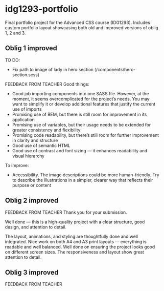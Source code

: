 # idg1293-portfolio
Final portfolio project for the Advanced CSS course (IDG1293). Includes custom portfolio layout showcasing both old and improved versions of oblig 1, 2 and 3.

## Oblig 1 improved
TO DO:
- Fix path to image of lady in hero section (/components/hero-section.scss)

FEEDBACK FROM TEACHER
Good things:
- Good job importing components into one SASS file. However, at the moment, it seems overcomplicated for the project’s needs. You may want to simplify it or develop additional features that justify the current use of imports
- Promising use of BEM, but there is still room for improvement in its application
- Promising use of variables, but their usage needs to be extended for greater consistency and flexibility
- Promising code readability, but there’s still room for further improvement in clarity and structure
- Good use of semantic HTML
- Good use of contrast and font sizing — it enhances readability and visual hierarchy

To improve:
- Accessibility. The image descriptions could be more human-friendly. Try to describe the illustrations in a simpler, clearer way that reflects their purpose or content

## Oblig 2 improved
FEEDBACK FROM TEACHER
Thank you for your submission.

Well done — this is a high-quality project with a clear structure, good design, and attention to detail.

The layout, animations, and styling are thoughtfully done and well integrated. Nice work on both A4 and A3 print layouts — everything is readable and well balanced. Well done on ensuring the project looks good on different screen sizes. The responsiveness and layout show great attention to detail.


## Oblig 3 improved
FEEDBACK FROM TEACHER

